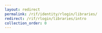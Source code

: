 ```yaml
---
layout: redirect
permalink: /rif/identity/rlogin/libraries/
redirect: /rif/rlogin/libraries/intro
collection_order: 0
---
```

